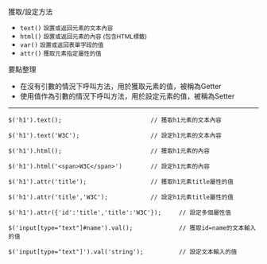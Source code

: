 獲取/設定方法
- `text()` <small>設置或返回元素的文本內容</small>
- `html()` <small>設置或返回元素的內容 (包含HTML標籤)</small>
- `var()` <small>設置或返回表單字段的值</small>
- `attr()` <small>獲取元素指定屬性的值</small>

要點整理
- 在沒有引數的情況下呼叫方法，用於獲取元素的值，被稱為Getter
- 使用值作為引數的情況下呼叫方法，用於設定元素的值，被稱為Setter

---

```
$('h1').text();							// 獲取h1元素的文本內容
```

```
$('h1').text('W3C');					// 設定h1元素的文本內容
```

```
$('h1').html();							// 獲取h1元素的內容
```

```
$('h1').html('<span>W3C</span>')		// 設定h1元素的內容
```

```
$('h1').attr('title');					// 獲取h1元素title屬性的值
```

```
$('h1').attr('title','W3C');			// 設定h1元素title屬性的值
```

```
$('h1').attr({'id':'title','title':'W3C'});		// 設定多個屬性值
```

```
$('input[type="text"]#name').val();				// 獲取id=name的文本輸入的值
```

```
$('input[type="text"]').val('string');			// 設定文本輸入的值
```